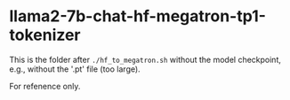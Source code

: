 # llama2-7b-chat-hf-megatron-tp1-tokenizer

This is the folder after `./hf_to_megatron.sh` without the model checkpoint, e.g., without the '.pt' file (too large).

For refenence only.
